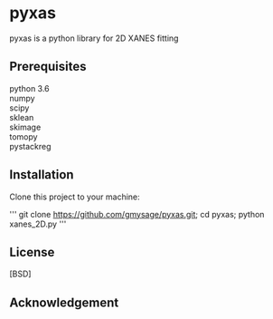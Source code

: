 # pyxas 
pyxas is a python library for 2D XANES fitting

## Prerequisites
python 3.6\
numpy\
scipy\
sklean\
skimage\
tomopy\
pystackreg

## Installation
Clone this project to your machine:

'''
git clone https://github.com/gmysage/pyxas.git;
cd pyxas;
python xanes_2D.py
'''
  

## License
[BSD]


## Acknowledgement



